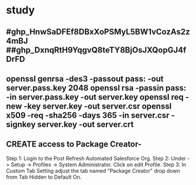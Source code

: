 # study
#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
##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
-------------------------------------------------
openssl genrsa -des3 -passout pass:<anypwd> -out server.pass.key 2048
openssl rsa -passin pass:<anypwd> -in server.pass.key -out server.key
openssl req -new -key server.key -out server.csr
openssl x509 -req -sha256 -days 365 -in server.csr -signkey server.key -out server.crt
----------------------------------------------------------------------------------------------
  CREATE access to Package Creator-
------------------------------------

Step 1: Login to the Post Refresh Automated Salesforce Org.
Step 2: Under -> Setup -> Profiles -> System Administrator. Click on edit Profile.
Step 3: In Custom Tab Setting adjust the tab named "Package Creator" drop down from Tab Hidden to Default On.
